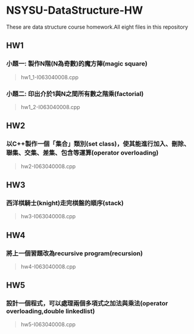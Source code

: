 # NSYSU-DataStructure-HW
These are data structure course homework.All eight files in this repository

## HW1

### 小題一: 製作N階(N為奇數)的魔方陣(magic square)
> hw1_1-I063040008.cpp

### 小題二: 印出介於1與N之間所有數之階乘(factorial)
> hw1_2-I063040008.cpp

## HW2

### 以C++製作一個「集合」類別(set class)，使其能進行加入、刪除、聯集、交集、差集、包含等運算(operator overloading)

> hw2-I063040008.cpp

## HW3

### 西洋棋騎士(knight)走完棋盤的順序(stack)

>hw3-I063040008.cpp

## HW4

### 將上一個習題改為recursive program(recursion)

>hw4-I063040008.cpp

## HW5

### 設計一個程式，可以處理兩個多項式之加法與乘法(operator overloading,double linkedlist)

>hw5-I063040008.cpp
